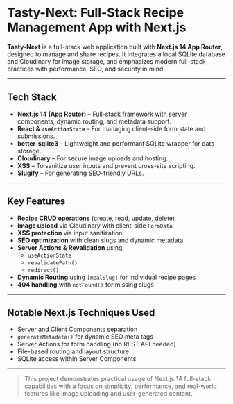 # Tasty-Next: Full-Stack Recipe Management App with Next.js

**Tasty-Next** is a full-stack web application built with **Next.js 14 App Router**, designed to manage and share recipes. It integrates a local SQLite database and Cloudinary for image storage, and emphasizes modern full-stack practices with performance, SEO, and security in mind.

---

## Tech Stack

- **Next.js 14 (App Router)** – Full-stack framework with server components, dynamic routing, and metadata support.
- **React & `useActionState`** – For managing client-side form state and submissions.
- **better-sqlite3** – Lightweight and performant SQLite wrapper for data storage.
- **Cloudinary** – For secure image uploads and hosting.
- **XSS** – To sanitize user inputs and prevent cross-site scripting.
- **Slugify** – For generating SEO-friendly URLs.

---

## Key Features

- **Recipe CRUD operations** (create, read, update, delete)
- **Image upload** via Cloudinary with client-side `FormData`
- **XSS protection** via input sanitization
- **SEO optimization** with clean slugs and dynamic metadata
- **Server Actions & Revalidation** using:
  - `useActionState`
  - `revalidatePath()`
  - `redirect()`
- **Dynamic Routing** using `[mealSlug]` for individual recipe pages
- **404 handling** with `notFound()` for missing slugs

---

## Notable Next.js Techniques Used

- Server and Client Components separation
- `generateMetadata()` for dynamic SEO meta tags
- Server Actions for form handling (no REST API needed)
- File-based routing and layout structure
- SQLite access within Server Components

---

> This project demonstrates practical usage of Next.js 14 full-stack capabilities with a focus on simplicity, performance, and real-world features like image uploading and user-generated content.
